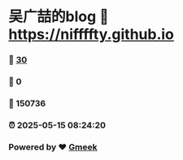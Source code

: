 # 吴广喆的blog :link: https://niffffty.github.io 
### :page_facing_up: [30](https://niffffty.github.io/tag.html) 
### :speech_balloon: 0 
### :hibiscus: 150736 
### :alarm_clock: 2025-05-15 08:24:20 
### Powered by :heart: [Gmeek](https://github.com/Meekdai/Gmeek)
